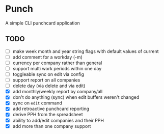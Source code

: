 # Punch

A simple CLI punchcard application

## TODO

- [ ] make week month and year string flags with default values of current
- [ ] add comment for a workday (-m)
- [ ] currency per company rather than general
- [ ] support multi work periods within one day
- [ ] toggleable sync on edit via config
- [ ] support report on all companies
- [ ] delete day (via delete and via edit)
- [X] add monthly/weekly report by company/all
- [X] don't do anything (sync) when edit buffers weren't changed
- [X] sync on `edit` command
- [X] add retroactive punchcard reporting 
- [X] derive PPH from the spreadsheet
- [X] ability to add/edit companies and their PPH
- [X] add more than one company support
